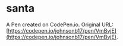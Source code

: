 # santa

A Pen created on CodePen.io. Original URL: [https://codepen.io/johnsonb17/pen/VmBvjE](https://codepen.io/johnsonb17/pen/VmBvjE).

